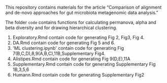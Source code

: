 This repository contains materials for the article “Comparison of alignment and de-novo approaches for gut microbiota metagenomic data analysis.”

The  folder `code` contains functions for calculating permanova, alpha and beta diversity and for drawing hierarchical clustering.

1. Exploratory.Rmd contain code for generating Fig 2, Fig3, Fig 4.
2. DA.Rmd contain code for generating Fig 5 and 6.
3. 'ML clustering.ipynb' contain code for generating Fig 7(B,C,D),8,9(A,B,C),11B,Supplementary Fig4.
4. Alistipes.Rmd contain code for generating Fig 9(D,E),11A
5. Supplementary.Rmd contain code for generating Supplementary Fig 1B,3,5,6
6. Humann.Rmd contain code for generating Supplementary Fig2

